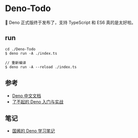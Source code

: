 # Deno-Todo

🦕 Deno 正式版终于发布了，支持 TypeScript 和 ES6 真的是太好啦。

## run

```
cd ./Deno-Todo
$ deno run -A ./index.ts 

// 重新编译
$ deno run -A --reload ./index.ts
```

## 参考

* [Deno 中文文档](https://nugine.github.io/deno-manual-cn/introduction.html)
* [了不起的 Deno 入门与实战](https://juejin.im/post/5ec24dea6fb9a04388076fba)

## 笔记

* [国酱的 Deno 学习笔记](https://www.yuque.com/zg_zhang/deno)
